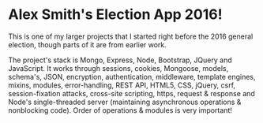 Alex Smith's Election App 2016!
==============

This is one of my larger projects that I started right before the 2016 general election, though parts of it are from earlier work.

The project's stack is Mongo, Express, Node, Bootstrap, JQuery and JavaScript. It works through sessions, cookies, Mongoose, models, schema's, JSON, encryption, authentication, middleware, template engines, mixins, modules, error-handling, REST API, HTML5, CSS, jQuery, csrf, session-fixation attacks, cross-site scripting, https, request & response and Node's single-threaded server (maintaining asynchronous operations & nonblocking code). Order of operations & modules is very important!